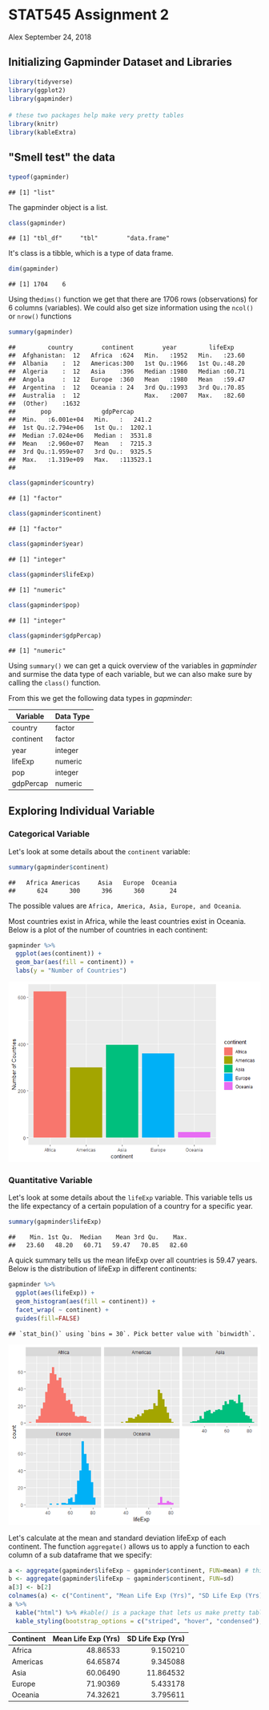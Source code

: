 STAT545 Assignment 2
================
Alex
September 24, 2018

Initializing Gapminder Dataset and Libraries
--------------------------------------------

``` r
library(tidyverse)
library(ggplot2)
library(gapminder)

# these two packages help make very pretty tables
library(knitr)
library(kableExtra)
```

"Smell test" the data
---------------------

``` r
typeof(gapminder)
```

    ## [1] "list"

The gapminder object is a list.

``` r
class(gapminder)
```

    ## [1] "tbl_df"     "tbl"        "data.frame"

It's class is a tibble, which is a type of data frame.

``` r
dim(gapminder)
```

    ## [1] 1704    6

Using the`dims()` function we get that there are 1706 rows (observations) for 6 columns (variables). We could also get size information using the `ncol()` or `nrow()` functions

``` r
summary(gapminder)
```

    ##         country        continent        year         lifeExp     
    ##  Afghanistan:  12   Africa  :624   Min.   :1952   Min.   :23.60  
    ##  Albania    :  12   Americas:300   1st Qu.:1966   1st Qu.:48.20  
    ##  Algeria    :  12   Asia    :396   Median :1980   Median :60.71  
    ##  Angola     :  12   Europe  :360   Mean   :1980   Mean   :59.47  
    ##  Argentina  :  12   Oceania : 24   3rd Qu.:1993   3rd Qu.:70.85  
    ##  Australia  :  12                  Max.   :2007   Max.   :82.60  
    ##  (Other)    :1632                                                
    ##       pop              gdpPercap       
    ##  Min.   :6.001e+04   Min.   :   241.2  
    ##  1st Qu.:2.794e+06   1st Qu.:  1202.1  
    ##  Median :7.024e+06   Median :  3531.8  
    ##  Mean   :2.960e+07   Mean   :  7215.3  
    ##  3rd Qu.:1.959e+07   3rd Qu.:  9325.5  
    ##  Max.   :1.319e+09   Max.   :113523.1  
    ## 

``` r
class(gapminder$country)
```

    ## [1] "factor"

``` r
class(gapminder$continent)
```

    ## [1] "factor"

``` r
class(gapminder$year)
```

    ## [1] "integer"

``` r
class(gapminder$lifeExp)
```

    ## [1] "numeric"

``` r
class(gapminder$pop)
```

    ## [1] "integer"

``` r
class(gapminder$gdpPercap)
```

    ## [1] "numeric"

Using `summary()` we can get a quick overview of the variables in *gapminder* and surmise the data type of each variable, but we can also make sure by calling the `class()` function.

From this we get the following data types in *gapminder*:

| Variable  | Data Type |
|-----------|-----------|
| country   | factor    |
| continent | factor    |
| year      | integer   |
| lifeExp   | numeric   |
| pop       | integer   |
| gdpPercap | numeric   |

Exploring Individual Variable
-----------------------------

### Categorical Variable

Let's look at some details about the `continent` variable:

``` r
summary(gapminder$continent)
```

    ##   Africa Americas     Asia   Europe  Oceania 
    ##      624      300      396      360       24

The possible values are `Africa, America, Asia, Europe, and Oceania`.

Most countries exist in Africa, while the least countries exist in Oceania. Below is a plot of the number of countries in each continent:

``` r
gapminder %>%
  ggplot(aes(continent)) +
  geom_bar(aes(fill = continent)) + 
  labs(y = "Number of Countries")
```

![](hw02-using-dplyr_files/figure-markdown_github/unnamed-chunk-7-1.png)

### Quantitative Variable

Let's look at some details about the `lifeExp` variable. This variable tells us the life expectancy of a certain population of a country for a specific year.

``` r
summary(gapminder$lifeExp)
```

    ##    Min. 1st Qu.  Median    Mean 3rd Qu.    Max. 
    ##   23.60   48.20   60.71   59.47   70.85   82.60

A quick summary tells us the mean lifeExp over all countries is 59.47 years. Below is the distribution of lifeExp in different continents:

``` r
gapminder %>%
  ggplot(aes(lifeExp)) +
  geom_histogram(aes(fill = continent)) +
  facet_wrap( ~ continent) + 
  guides(fill=FALSE)
```

    ## `stat_bin()` using `bins = 30`. Pick better value with `binwidth`.

![](hw02-using-dplyr_files/figure-markdown_github/unnamed-chunk-9-1.png)

Let's calculate at the mean and standard deviation lifeExp of each continent. The function `aggregate()` allows us to apply a function to each column of a sub dataframe that we specify:

``` r
a <- aggregate(gapminder$lifeExp ~ gapminder$continent, FUN=mean) # this is to save our output into a matrix so that we can make it into a nice table
b <- aggregate(gapminder$lifeExp ~ gapminder$continent, FUN=sd)
a[3] <- b[2]
colnames(a) <- c("Continent", "Mean Life Exp (Yrs)", "SD Life Exp (Yrs)") #rename the columns
a %>%
  kable("html") %>% #kable() is a package that lets us make pretty tables!
  kable_styling(bootstrap_options = c("striped", "hover", "condensed"), full_width = F)
```

<table class="table table-striped table-hover table-condensed" style="width: auto !important; margin-left: auto; margin-right: auto;">
<thead>
<tr>
<th style="text-align:left;">
Continent
</th>
<th style="text-align:right;">
Mean Life Exp (Yrs)
</th>
<th style="text-align:right;">
SD Life Exp (Yrs)
</th>
</tr>
</thead>
<tbody>
<tr>
<td style="text-align:left;">
Africa
</td>
<td style="text-align:right;">
48.86533
</td>
<td style="text-align:right;">
9.150210
</td>
</tr>
<tr>
<td style="text-align:left;">
Americas
</td>
<td style="text-align:right;">
64.65874
</td>
<td style="text-align:right;">
9.345088
</td>
</tr>
<tr>
<td style="text-align:left;">
Asia
</td>
<td style="text-align:right;">
60.06490
</td>
<td style="text-align:right;">
11.864532
</td>
</tr>
<tr>
<td style="text-align:left;">
Europe
</td>
<td style="text-align:right;">
71.90369
</td>
<td style="text-align:right;">
5.433178
</td>
</tr>
<tr>
<td style="text-align:left;">
Oceania
</td>
<td style="text-align:right;">
74.32621
</td>
<td style="text-align:right;">
3.795611
</td>
</tr>
</tbody>
</table>
